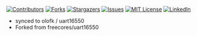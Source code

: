 <!--
*** Thanks for checking out this README Template. If you have a suggestion that would
*** make this better, please fork the repo and create a pull request or simply open
*** an issue with the tag "enhancement".
*** Thanks again! Now go create something AMAZING! :D
-->





<!-- PROJECT SHIELDS -->
<!--
*** I'm using markdown "reference style" links for readability.
*** Reference links are enclosed in brackets [ ] instead of parentheses ( ).
*** See the bottom of this document for the declaration of the reference variables
*** for contributors-url, forks-url, etc. This is an optional, concise syntax you may use.
*** https://www.markdownguide.org/basic-syntax/#reference-style-links
-->
[![Contributors][contributors-shield]][contributors-url]
[![Forks][forks-shield]][forks-url]
[![Stargazers][stars-shield]][stars-url]
[![Issues][issues-shield]][issues-url]
[![MIT License][license-shield]][license-url]
[![LinkedIn][linkedin-shield]][linkedin-url]

- synced to  olofk / uart16550
- Forked from freecores/uart16550

<!-- MARKDOWN LINKS & IMAGES -->
<!-- https://www.markdownguide.org/basic-syntax/#reference-style-links -->
[contributors-shield]: https://img.shields.io/github/contributors/altustek/uart16550?style=flat-square
[contributors-url]: https://github.com/altustek/uart16550/graphs/contributors
[forks-shield]: https://img.shields.io/github/forks/altustek/uart16550?style=flat-square
[forks-url]: https://github.com/altustek/uart16550/network/members
[stars-shield]: https://img.shields.io/github/stars/altustek/uart16550?style=flat-square
[stars-url]: https://github.com/altustek/uart16550/stargazers
[issues-shield]: https://img.shields.io/github/issues/altustek/uart16550?style=flat-square
[issues-url]: https://github.com/altustek/uart16550/issues
[license-shield]: https://img.shields.io/github/license/altustek/uart16550?style=flat-square
[license-url]: https://github.com/altustek/uart16550/blob/master/LICENSE.md
[linkedin-shield]: https://img.shields.io/badge/-LinkedIn-black.svg?style=flat-square&logo=linkedin&colorB=555
[linkedin-url]: https://www.linkedin.com/company/altustek



